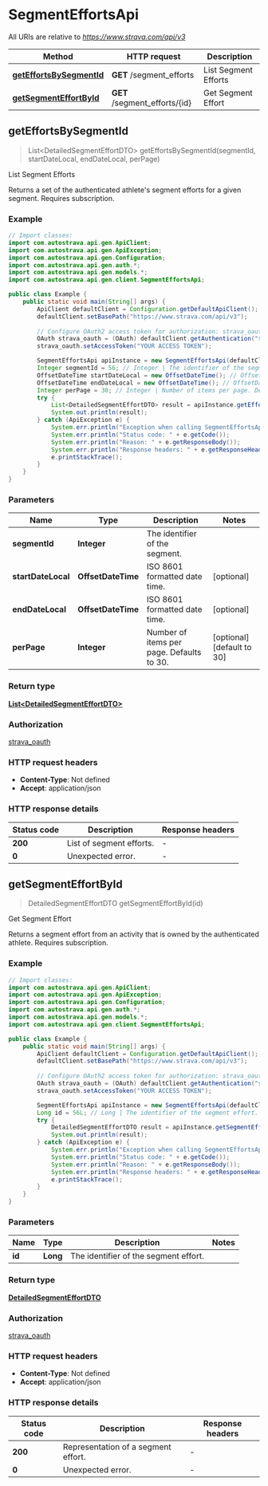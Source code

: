 # SegmentEffortsApi

All URIs are relative to *https://www.strava.com/api/v3*

Method | HTTP request | Description
------------- | ------------- | -------------
[**getEffortsBySegmentId**](SegmentEffortsApi.md#getEffortsBySegmentId) | **GET** /segment_efforts | List Segment Efforts
[**getSegmentEffortById**](SegmentEffortsApi.md#getSegmentEffortById) | **GET** /segment_efforts/{id} | Get Segment Effort



## getEffortsBySegmentId

> List&lt;DetailedSegmentEffortDTO&gt; getEffortsBySegmentId(segmentId, startDateLocal, endDateLocal, perPage)

List Segment Efforts

Returns a set of the authenticated athlete&#39;s segment efforts for a given segment.  Requires subscription.

### Example

```java
// Import classes:
import com.autostrava.api.gen.ApiClient;
import com.autostrava.api.gen.ApiException;
import com.autostrava.api.gen.Configuration;
import com.autostrava.api.gen.auth.*;
import com.autostrava.api.gen.models.*;
import com.autostrava.api.gen.client.SegmentEffortsApi;

public class Example {
    public static void main(String[] args) {
        ApiClient defaultClient = Configuration.getDefaultApiClient();
        defaultClient.setBasePath("https://www.strava.com/api/v3");
        
        // Configure OAuth2 access token for authorization: strava_oauth
        OAuth strava_oauth = (OAuth) defaultClient.getAuthentication("strava_oauth");
        strava_oauth.setAccessToken("YOUR ACCESS TOKEN");

        SegmentEffortsApi apiInstance = new SegmentEffortsApi(defaultClient);
        Integer segmentId = 56; // Integer | The identifier of the segment.
        OffsetDateTime startDateLocal = new OffsetDateTime(); // OffsetDateTime | ISO 8601 formatted date time.
        OffsetDateTime endDateLocal = new OffsetDateTime(); // OffsetDateTime | ISO 8601 formatted date time.
        Integer perPage = 30; // Integer | Number of items per page. Defaults to 30.
        try {
            List<DetailedSegmentEffortDTO> result = apiInstance.getEffortsBySegmentId(segmentId, startDateLocal, endDateLocal, perPage);
            System.out.println(result);
        } catch (ApiException e) {
            System.err.println("Exception when calling SegmentEffortsApi#getEffortsBySegmentId");
            System.err.println("Status code: " + e.getCode());
            System.err.println("Reason: " + e.getResponseBody());
            System.err.println("Response headers: " + e.getResponseHeaders());
            e.printStackTrace();
        }
    }
}
```

### Parameters


Name | Type | Description  | Notes
------------- | ------------- | ------------- | -------------
 **segmentId** | **Integer**| The identifier of the segment. |
 **startDateLocal** | **OffsetDateTime**| ISO 8601 formatted date time. | [optional]
 **endDateLocal** | **OffsetDateTime**| ISO 8601 formatted date time. | [optional]
 **perPage** | **Integer**| Number of items per page. Defaults to 30. | [optional] [default to 30]

### Return type

[**List&lt;DetailedSegmentEffortDTO&gt;**](DetailedSegmentEffortDTO.md)

### Authorization

[strava_oauth](../README.md#strava_oauth)

### HTTP request headers

- **Content-Type**: Not defined
- **Accept**: application/json

### HTTP response details
| Status code | Description | Response headers |
|-------------|-------------|------------------|
| **200** | List of segment efforts. |  -  |
| **0** | Unexpected error. |  -  |


## getSegmentEffortById

> DetailedSegmentEffortDTO getSegmentEffortById(id)

Get Segment Effort

Returns a segment effort from an activity that is owned by the authenticated athlete. Requires subscription.

### Example

```java
// Import classes:
import com.autostrava.api.gen.ApiClient;
import com.autostrava.api.gen.ApiException;
import com.autostrava.api.gen.Configuration;
import com.autostrava.api.gen.auth.*;
import com.autostrava.api.gen.models.*;
import com.autostrava.api.gen.client.SegmentEffortsApi;

public class Example {
    public static void main(String[] args) {
        ApiClient defaultClient = Configuration.getDefaultApiClient();
        defaultClient.setBasePath("https://www.strava.com/api/v3");
        
        // Configure OAuth2 access token for authorization: strava_oauth
        OAuth strava_oauth = (OAuth) defaultClient.getAuthentication("strava_oauth");
        strava_oauth.setAccessToken("YOUR ACCESS TOKEN");

        SegmentEffortsApi apiInstance = new SegmentEffortsApi(defaultClient);
        Long id = 56L; // Long | The identifier of the segment effort.
        try {
            DetailedSegmentEffortDTO result = apiInstance.getSegmentEffortById(id);
            System.out.println(result);
        } catch (ApiException e) {
            System.err.println("Exception when calling SegmentEffortsApi#getSegmentEffortById");
            System.err.println("Status code: " + e.getCode());
            System.err.println("Reason: " + e.getResponseBody());
            System.err.println("Response headers: " + e.getResponseHeaders());
            e.printStackTrace();
        }
    }
}
```

### Parameters


Name | Type | Description  | Notes
------------- | ------------- | ------------- | -------------
 **id** | **Long**| The identifier of the segment effort. |

### Return type

[**DetailedSegmentEffortDTO**](DetailedSegmentEffortDTO.md)

### Authorization

[strava_oauth](../README.md#strava_oauth)

### HTTP request headers

- **Content-Type**: Not defined
- **Accept**: application/json

### HTTP response details
| Status code | Description | Response headers |
|-------------|-------------|------------------|
| **200** | Representation of a segment effort. |  -  |
| **0** | Unexpected error. |  -  |

